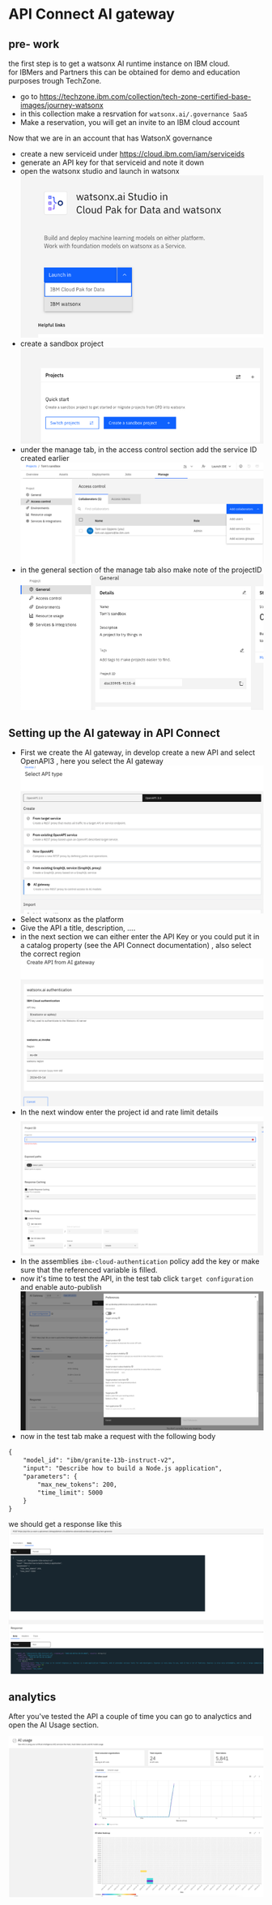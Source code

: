 # API Connect AI gateway

## pre- work
the first step is to get a watsonx AI runtime instance on IBM cloud. <br>
for IBMers and Partners this can be obtained for demo and education purposes trough TechZone.
- go to https://techzone.ibm.com/collection/tech-zone-certified-base-images/journey-watsonx 
- in this collection make a resrvation for `watsonx.ai/.governance SaaS`
- Make a reservation, you will get an invite to an IBM cloud account

Now that we are in an account that has WatsonX governance
- create a new serviceid under https://cloud.ibm.com/iam/serviceids 
- generate an API key for that serviceid and note it down
-  open the watsonx studio and launch in watsonx  <br>![alt text](/images/launchwatsonx.png)
- create a sandbox project <br>![alt text](/images/sandbox.png)
- under the manage tab, in the access control section add the service ID created earlier <br> ![alt text](/images/acl.png)
- in the general section of the manage tab also make note of the projectID <br> ![alt text](images/projectid.png)


## Setting up the AI gateway in API Connect

- First we create the AI gateway, in develop create a new API and select OpenAPI3 , here you select the AI gateway <br> ![alt text](/images/aigw-develop.png)
- Select watsonx as the platform
- Give the API a title, description, ....
- in the next section we can either enter the API Key or you could put it in a catalog property (see the API Connect documentation) , also select the correct region<br> ![alt text](/images/aigwapikey.png)
- In the next window enter the project id and rate limit details<br> ![alt text](/images/aigwsettings.png)
- In the assemblies `ibm-cloud-authentication` policy add the key or make sure that the referenced variable is filled.
- now it's time to test the API, in the test tab click `target configuration` and enable auto-publish <br> ![alt text](/images/testsettings.png)
- now in the test tab make a request with the following body 
``` 
{
	"model_id": "ibm/granite-13b-instruct-v2",
	"input": "Describe how to build a Node.js application",
	"parameters": {
		"max_new_tokens": 200,
		"time_limit": 5000
	}
}
```
we should get a response like this <br> ![alt text](/images/terstresponse.png)

## analytics
After you've tested the API a couple of time you can go to analyctics and open the AI Usage section.

 ![analytics](/images/analytics.png)

